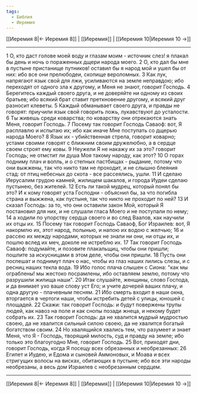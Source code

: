 ```yaml
---
tags:
  - Библия
  - Иеремия
---
```

[[Иеремия 8|← Иеремия 8]] | [[Иеремия]] | [[Иеремия 10|Иеремия 10 →]]

---
1 О, кто даст голове моей воду и глазам моим - источник слез! я плакал бы день и ночь о пораженных дщери народа моего.
2 О, кто дал бы мне в пустыне пристанище путников! оставил бы я народ мой и ушел бы от них: ибо все они прелюбодеи, скопище вероломных.
3 Как лук, напрягают язык свой для лжи, усиливаются на земле неправдою; ибо переходят от одного зла к другому, и Меня не знают, говорит Господь.
4 Берегитесь каждый своего друга, и не доверяйте ни одному из своих братьев; ибо всякий брат ставит преткновение другому, и всякий друг разносит клеветы.
5 Каждый обманывает своего друга, и правды не говорят: приучили язык свой говорить ложь, лукавствуют до усталости.
6 Ты живешь среди коварства; по коварству они отрекаются знать Меня, говорит Господь.
7 Посему так говорит Господь Саваоф: вот, Я расплавлю и испытаю их; ибо как иначе Мне поступать со дщерью народа Моего?
8 Язык их - убийственная стрела, говорит коварно; устами своими говорят с ближним своим дружелюбно, а в сердце своем строят ему ковы.
9 Неужели Я не накажу их за это? говорит Господь; не отмстит ли душа Моя такому народу, как этот?
10 О горах подниму плач и вопль, и о степных пастбищах - рыдание, потому что они выжжены, так что никто там не проходит, и не слышно блеяния стад: от птиц небесных до скота - все рассеялись, ушли.
11 И сделаю Иерусалим грудою камней, жилищем шакалов, и города Иудеи сделаю пустынею, без жителей.
12 Есть ли такой мудрец, который понял бы это? И к кому говорят уста Господни - объяснил бы, за что погибла страна и выжжена, как пустыня, так что никто не проходит по ней?
13 И сказал Господь: за то, что они оставили закон Мой, который Я постановил для них, и не слушали гласа Моего и не поступали по нему;
14 а ходили по упорству сердца своего и во след Ваалов, как научили их отцы их.
15 Посему так говорит Господь Саваоф, Бог Израилев: вот, Я накормлю их, этот народ, полынью, и напою их водою с желчью;
16 и рассею их между народами, которых не знали ни они, ни отцы их, и пошлю вслед их меч, доколе не истреблю их.
17 Так говорит Господь Саваоф: подумайте, и позовите плакальщиц, чтобы они пришли; пошлите за искусницами в этом деле, чтобы они пришли.
18 Пусть они поспешат и поднимут плач о нас, чтобы из глаз наших лились слезы, и с ресниц наших текла вода.
19 Ибо голос плача слышен с Сиона: "как мы ограблены! мы жестоко посрамлены, ибо оставляем землю, потому что разрушили жилища наши".
20 Итак слушайте, женщины, слово Господа, и да внимает ухо ваше слову уст Его; и учите дочерей ваших плачу, и одна другую - плачевным песням.
21 Ибо смерть входит в наши окна, вторгается в чертоги наши, чтобы истребить детей с улицы, юношей с площадей.
22 Скажи: так говорит Господь: и будут повержены трупы людей, как навоз на поле и как снопы позади жнеца, и некому будет собрать их.
23 Так говорит Господь: да не хвалится мудрый мудростью своею, да не хвалится сильный силою своею, да не хвалится богатый богатством своим.
24 Но хвалящийся хвались тем, что разумеет и знает Меня, что Я - Господь, творящий милость, суд и правду на земле; ибо только это благоугодно Мне, говорит Господь.
25 Вот, приходят дни, говорит Господь, когда Я посещу всех обрезанных и необрезанных:
26 Египет и Иудею, и Едома и сыновей Аммоновых, и Моава и всех стригущих волосы на висках, обитающих в пустыне; ибо все эти народы необрезаны, а весь дом Израилев с необрезанным сердцем.

---
[[Иеремия 8|← Иеремия 8]] | [[Иеремия]] | [[Иеремия 10|Иеремия 10 →]]